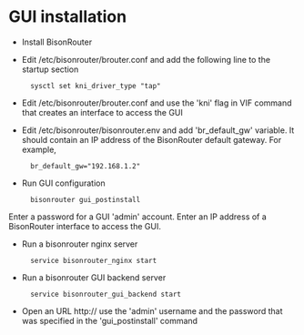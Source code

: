 # GUI installation

- Install BisonRouter

- Edit /etc/bisonrouter/brouter.conf and add the following line
to the startup section

        sysctl set kni_driver_type "tap"

- Edit /etc/bisonrouter/brouter.conf and use the 'kni' flag in VIF command
  that creates an interface to access the GUI

- Edit /etc/bisonrouter/bisonrouter.env and add 'br_default_gw' variable.
It should contain an IP address of the BisonRouter default gateway.
For example,

        br_default_gw="192.168.1.2"

- Run GUI configuration

        bisonrouter gui_postinstall

Enter a password for a GUI 'admin' account.
Enter an IP address of a BisonRouter interface to access the GUI.

- Run a bisonrouter nginx server

        service bisonrouter_nginx start

- Run a bisonrouter GUI backend server

        service bisonrouter_gui_backend start

- Open an URL http://<IP address of a BisonRouter>
use the 'admin' username and the password that was specified in the 'gui_postinstall' command 
